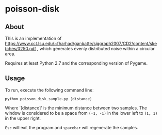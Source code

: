 # poisson-disk
## About
This is an implementation of https://www.cct.lsu.edu/~fharhad/ganbatte/siggraph2007/CD2/content/sketches/0250.pdf ,
which generates evenly distributed noise within a circular area.

Requires at least Python 2.7 and the corresponding version of Pygame.

## Usage
To run, execute the following command line:

`python poisson_disk_sample.py [distance]`

Where '[distance]' is the minimum distance between two samples.  The window is considered to be a space from
`(-1, -1)` in the lower left to `(1, 1)` in the upper right.

`Esc` will exit the program and `spacebar` will regenerate the samples.